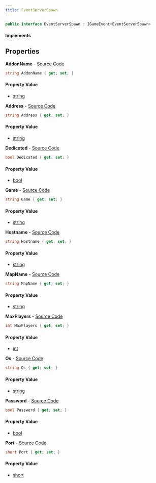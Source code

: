 ```yaml
---
title: EventServerSpawn
---
```


```csharp
public interface EventServerSpawn : IGameEvent<EventServerSpawn>
```

#### Implements

## Properties

**AddonName** - [Source Code](https://github.com/swiftly-solution/swiftlys2/blob/main/managed/src/SwiftlyS2.Generated/GameEvents/Interfaces/EventServerSpawn.cs#L58)

```csharp
string AddonName { get; set; }
```

#### Property Value

- [string](https://learn.microsoft.com/dotnet/api/system.string)

**Address** - [Source Code](https://github.com/swiftly-solution/swiftlys2/blob/main/managed/src/SwiftlyS2.Generated/GameEvents/Interfaces/EventServerSpawn.cs#L30)

```csharp
string Address { get; set; }
```

#### Property Value

- [string](https://learn.microsoft.com/dotnet/api/system.string)

**Dedicated** - [Source Code](https://github.com/swiftly-solution/swiftlys2/blob/main/managed/src/SwiftlyS2.Generated/GameEvents/Interfaces/EventServerSpawn.cs#L79)

```csharp
bool Dedicated { get; set; }
```

#### Property Value

- [bool](https://learn.microsoft.com/dotnet/api/system.boolean)

**Game** - [Source Code](https://github.com/swiftly-solution/swiftlys2/blob/main/managed/src/SwiftlyS2.Generated/GameEvents/Interfaces/EventServerSpawn.cs#L44)

```csharp
string Game { get; set; }
```

#### Property Value

- [string](https://learn.microsoft.com/dotnet/api/system.string)

**Hostname** - [Source Code](https://github.com/swiftly-solution/swiftlys2/blob/main/managed/src/SwiftlyS2.Generated/GameEvents/Interfaces/EventServerSpawn.cs#L23)

```csharp
string Hostname { get; set; }
```

#### Property Value

- [string](https://learn.microsoft.com/dotnet/api/system.string)

**MapName** - [Source Code](https://github.com/swiftly-solution/swiftlys2/blob/main/managed/src/SwiftlyS2.Generated/GameEvents/Interfaces/EventServerSpawn.cs#L51)

```csharp
string MapName { get; set; }
```

#### Property Value

- [string](https://learn.microsoft.com/dotnet/api/system.string)

**MaxPlayers** - [Source Code](https://github.com/swiftly-solution/swiftlys2/blob/main/managed/src/SwiftlyS2.Generated/GameEvents/Interfaces/EventServerSpawn.cs#L65)

```csharp
int MaxPlayers { get; set; }
```

#### Property Value

- [int](https://learn.microsoft.com/dotnet/api/system.int32)

**Os** - [Source Code](https://github.com/swiftly-solution/swiftlys2/blob/main/managed/src/SwiftlyS2.Generated/GameEvents/Interfaces/EventServerSpawn.cs#L72)

```csharp
string Os { get; set; }
```

#### Property Value

- [string](https://learn.microsoft.com/dotnet/api/system.string)

**Password** - [Source Code](https://github.com/swiftly-solution/swiftlys2/blob/main/managed/src/SwiftlyS2.Generated/GameEvents/Interfaces/EventServerSpawn.cs#L86)

```csharp
bool Password { get; set; }
```

#### Property Value

- [bool](https://learn.microsoft.com/dotnet/api/system.boolean)

**Port** - [Source Code](https://github.com/swiftly-solution/swiftlys2/blob/main/managed/src/SwiftlyS2.Generated/GameEvents/Interfaces/EventServerSpawn.cs#L37)

```csharp
short Port { get; set; }
```

#### Property Value

- [short](https://learn.microsoft.com/dotnet/api/system.int16)

